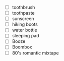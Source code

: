 - [ ] toothbrush
- [ ] toothpaste
- [ ] sunscreen
- [ ] hiking boots
- [ ] water bottle
- [ ] sleeping pad
- [ ] Booze
- [ ] Boombox
- [ ] 80's romantic mixtape
